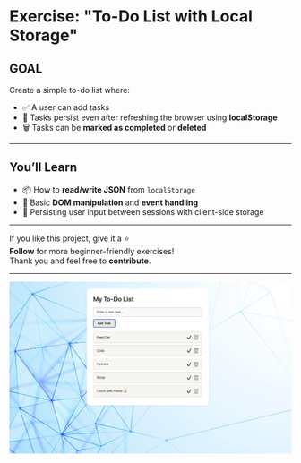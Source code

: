 # Exercise: "To-Do List with Local Storage"

## GOAL

Create a simple to-do list where:

- ✅ A user can add tasks  
- 🔁 Tasks persist even after refreshing the browser using **localStorage**  
- 🗑 Tasks can be **marked as completed** or **deleted**

---

## You’ll Learn

- 📦 How to **read/write JSON** from `localStorage`  
- 🧩 Basic **DOM manipulation** and **event handling**  
- 💾 Persisting user input between sessions with client-side storage  

---

If you like this project, give it a ⭐  
**Follow** for more beginner-friendly exercises!  
Thank you and feel free to **contribute**.

---

![Final Result](x.png)